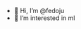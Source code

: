 - 👋 Hi, I’m @fedoju
- 👀 I’m interested in ml


<!---
fedoju/fedoju is a ✨ special ✨ repository because its `README.md` (this file) appears on your GitHub profile.
You can click the Preview link to take a look at your changes.
--->
